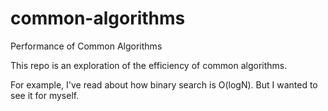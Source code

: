 # common-algorithms
Performance of Common Algorithms

This repo is an exploration of the efficiency of common algorithms.

For example, I've read about how binary search is O(logN). But I wanted to see it for myself. 